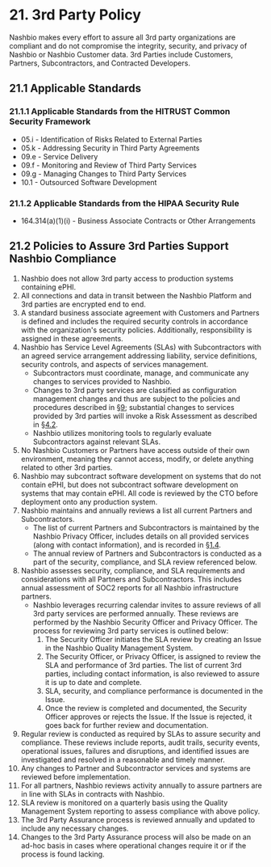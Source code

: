 # 21. 3rd Party Policy

Nashbio makes every effort to assure all 3rd party organizations are compliant and do not compromise the integrity, security, and privacy of Nashbio or Nashbio Customer data. 3rd Parties include Customers, Partners, Subcontractors, and Contracted Developers.

## 21.1 Applicable Standards

### 21.1.1 Applicable Standards from the HITRUST Common Security Framework

*  05.i - Identification of Risks Related to External Parties
*  05.k - Addressing Security in Third Party Agreements
*  09.e - Service Delivery
*  09.f - Monitoring and Review of Third Party Services
*  09.g - Managing Changes to Third Party Services
*  10.1 - Outsourced Software Development

### 21.1.2 Applicable Standards from the HIPAA Security Rule

* 164.314(a)(1)(i) - Business Associate Contracts or Other Arrangements

## 21.2 Policies to Assure 3rd Parties Support Nashbio Compliance

1. Nashbio does not allow 3rd party access to production systems containing ePHI.
2. All connections and data in transit between the Nashbio Platform and 3rd parties are encrypted end to end.
3. A standard business associate agreement with Customers and Partners is defined and includes the required security controls in accordance with the organization's security policies. Additionally, responsibility is assigned in these agreements.
4. Nashbio has Service Level Agreements (SLAs) with Subcontractors with an agreed service arrangement addressing liability, service definitions, security controls, and aspects of services management.
   * Subcontractors must coordinate, manage, and communicate any changes to services provided to Nashbio.
   * Changes to 3rd party services are classified as configuration management changes and thus are subject to the policies and procedures described in [§9](#9.-configuration-management-policy); substantial changes to services provided by 3rd parties will invoke a Risk Assessment as described in [§4.2](#4.2-risk-management-policies).
   * Nashbio utilizes monitoring tools to regularly evaluate Subcontractors against relevant SLAs.
5. No Nashbio Customers or Partners have access outside of their own environment, meaning they cannot access, modify, or delete anything related to other 3rd parties.
6. Nashbio may subcontract software development on systems that do not contain ePHI, but does not subcontract software development on systems that may contain ePHI.  All code is reviewed by the CTO before deployment onto any production system.
7. Nashbio maintains and annually reviews a list all current Partners and Subcontractors.
   * The list of current Partners and Subcontractors is maintained by the Nashbio Privacy Officer, includes details on all provided services (along with contact information), and is recorded in [§1.4](#1.4-Nashbio-organizational-concepts).
   * The annual review of Partners and Subcontractors is conducted as a part of the security, compliance, and SLA review referenced below.
8. Nashbio assesses security, compliance, and SLA requirements and considerations with all Partners and Subcontractors. This includes annual assessment of SOC2 reports for all Nashbio infrastructure partners.
   * Nashbio leverages recurring calendar invites to assure reviews of all 3rd party services are performed annually. These reviews are performed by the Nashbio Security Officer and Privacy Officer. The process for reviewing 3rd party services is outlined below:
     1. The Security Officer initiates the SLA review by creating an Issue in the Nashbio Quality Management System.
     2. The Security Officer, or Privacy Officer, is assigned to review the SLA and performance of 3rd parties. The list of current 3rd parties, including contact information, is also reviewed to assure it is up to date and complete.
     3. SLA, security, and compliance performance is documented in the Issue.
     4. Once the review is completed and documented, the Security Officer approves or rejects the Issue. If the Issue is rejected, it goes back for further review and documentation.
9. Regular review is conducted as required by SLAs to assure security and compliance. These reviews include reports, audit trails, security events, operational issues, failures and disruptions, and identified issues are investigated and resolved in a reasonable and timely manner.
10. Any changes to Partner and Subcontractor services and systems are reviewed before implementation.
11. For all partners, Nashbio reviews activity annually to assure partners are in line with SLAs in contracts with Nashbio.
12. SLA review is monitored on a quarterly basis using the Quality Management System reporting to assess compliance with above policy.
13. The 3rd Party Assurance process is reviewed annually and updated to include any necessary changes.
14. Changes to the 3rd Party Assurance process will also be made on an ad-hoc basis in cases where operational changes require it or if the process is found lacking. 
